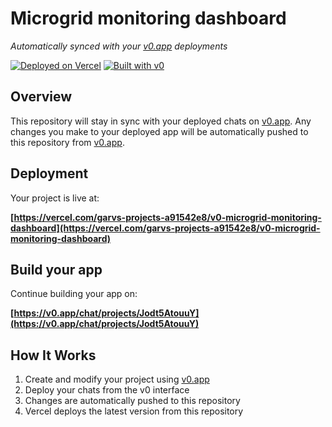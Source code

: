 # Microgrid monitoring dashboard

*Automatically synced with your [v0.app](https://v0.app) deployments*

[![Deployed on Vercel](https://img.shields.io/badge/Deployed%20on-Vercel-black?style=for-the-badge&logo=vercel)](https://vercel.com/garvs-projects-a91542e8/v0-microgrid-monitoring-dashboard)
[![Built with v0](https://img.shields.io/badge/Built%20with-v0.app-black?style=for-the-badge)](https://v0.app/chat/projects/Jodt5AtouuY)

## Overview

This repository will stay in sync with your deployed chats on [v0.app](https://v0.app).
Any changes you make to your deployed app will be automatically pushed to this repository from [v0.app](https://v0.app).

## Deployment

Your project is live at:

**[https://vercel.com/garvs-projects-a91542e8/v0-microgrid-monitoring-dashboard](https://vercel.com/garvs-projects-a91542e8/v0-microgrid-monitoring-dashboard)**

## Build your app

Continue building your app on:

**[https://v0.app/chat/projects/Jodt5AtouuY](https://v0.app/chat/projects/Jodt5AtouuY)**

## How It Works

1. Create and modify your project using [v0.app](https://v0.app)
2. Deploy your chats from the v0 interface
3. Changes are automatically pushed to this repository
4. Vercel deploys the latest version from this repository